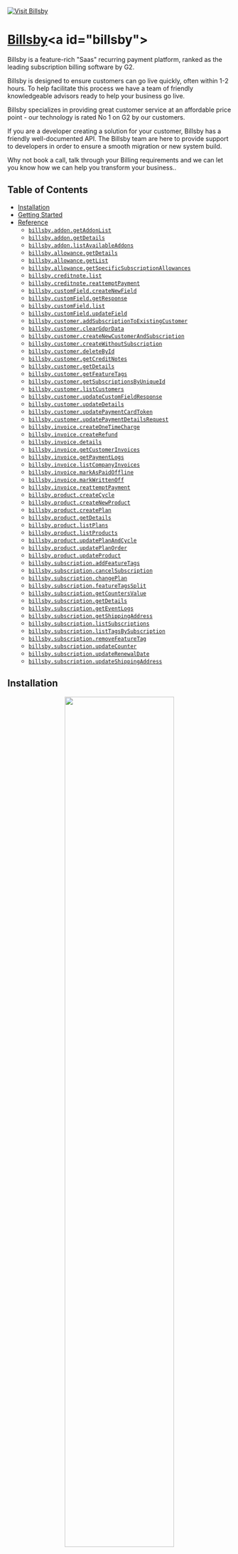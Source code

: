 <div align="left">

[![Visit Billsby](./header.png)](https://www.billsby.com&#x2F;)

# [Billsby](https://www.billsby.com&#x2F;)<a id="billsby"></a>

Billsby is a feature-rich "Saas" recurring payment platform, ranked as the leading subscription billing software by G2.

Billsby is designed to ensure customers can go live quickly, often within 1-2 hours.  To help facilitate this process we have a team of friendly knowledgeable advisors ready to help your business go live.    

Billsby specializes in providing great customer service at an affordable price point - our technology is rated No 1 on G2 by our customers.

If you are a developer creating a solution for your customer, Billsby has a friendly well-documented API.  The Billsby team are here to provide support to developers in order to ensure a smooth migration or new system build. 

Why not book a call, talk through your Billing requirements and we can let you know how we can help you transform your business..

</div>

## Table of Contents<a id="table-of-contents"></a>

<!-- toc -->

- [Installation](#installation)
- [Getting Started](#getting-started)
- [Reference](#reference)
  * [`billsby.addon.getAddonList`](#billsbyaddongetaddonlist)
  * [`billsby.addon.getDetails`](#billsbyaddongetdetails)
  * [`billsby.addon.listAvailableAddons`](#billsbyaddonlistavailableaddons)
  * [`billsby.allowance.getDetails`](#billsbyallowancegetdetails)
  * [`billsby.allowance.getList`](#billsbyallowancegetlist)
  * [`billsby.allowance.getSpecificSubscriptionAllowances`](#billsbyallowancegetspecificsubscriptionallowances)
  * [`billsby.creditnote.list`](#billsbycreditnotelist)
  * [`billsby.creditnote.reattemptPayment`](#billsbycreditnotereattemptpayment)
  * [`billsby.customField.createNewField`](#billsbycustomfieldcreatenewfield)
  * [`billsby.customField.getResponse`](#billsbycustomfieldgetresponse)
  * [`billsby.customField.list`](#billsbycustomfieldlist)
  * [`billsby.customField.updateField`](#billsbycustomfieldupdatefield)
  * [`billsby.customer.addSubscriptionToExistingCustomer`](#billsbycustomeraddsubscriptiontoexistingcustomer)
  * [`billsby.customer.clearGdprData`](#billsbycustomercleargdprdata)
  * [`billsby.customer.createNewCustomerAndSubscription`](#billsbycustomercreatenewcustomerandsubscription)
  * [`billsby.customer.createWithoutSubscription`](#billsbycustomercreatewithoutsubscription)
  * [`billsby.customer.deleteById`](#billsbycustomerdeletebyid)
  * [`billsby.customer.getCreditNotes`](#billsbycustomergetcreditnotes)
  * [`billsby.customer.getDetails`](#billsbycustomergetdetails)
  * [`billsby.customer.getFeatureTags`](#billsbycustomergetfeaturetags)
  * [`billsby.customer.getSubscriptionsByUniqueId`](#billsbycustomergetsubscriptionsbyuniqueid)
  * [`billsby.customer.listCustomers`](#billsbycustomerlistcustomers)
  * [`billsby.customer.updateCustomFieldResponse`](#billsbycustomerupdatecustomfieldresponse)
  * [`billsby.customer.updateDetails`](#billsbycustomerupdatedetails)
  * [`billsby.customer.updatePaymentCardToken`](#billsbycustomerupdatepaymentcardtoken)
  * [`billsby.customer.updatePaymentDetailsRequest`](#billsbycustomerupdatepaymentdetailsrequest)
  * [`billsby.invoice.createOneTimeCharge`](#billsbyinvoicecreateonetimecharge)
  * [`billsby.invoice.createRefund`](#billsbyinvoicecreaterefund)
  * [`billsby.invoice.details`](#billsbyinvoicedetails)
  * [`billsby.invoice.getCustomerInvoices`](#billsbyinvoicegetcustomerinvoices)
  * [`billsby.invoice.getPaymentLogs`](#billsbyinvoicegetpaymentlogs)
  * [`billsby.invoice.listCompanyInvoices`](#billsbyinvoicelistcompanyinvoices)
  * [`billsby.invoice.markAsPaidOffline`](#billsbyinvoicemarkaspaidoffline)
  * [`billsby.invoice.markWrittenOff`](#billsbyinvoicemarkwrittenoff)
  * [`billsby.invoice.reattemptPayment`](#billsbyinvoicereattemptpayment)
  * [`billsby.product.createCycle`](#billsbyproductcreatecycle)
  * [`billsby.product.createNewProduct`](#billsbyproductcreatenewproduct)
  * [`billsby.product.createPlan`](#billsbyproductcreateplan)
  * [`billsby.product.getDetails`](#billsbyproductgetdetails)
  * [`billsby.product.listPlans`](#billsbyproductlistplans)
  * [`billsby.product.listProducts`](#billsbyproductlistproducts)
  * [`billsby.product.updatePlanAndCycle`](#billsbyproductupdateplanandcycle)
  * [`billsby.product.updatePlanOrder`](#billsbyproductupdateplanorder)
  * [`billsby.product.updateProduct`](#billsbyproductupdateproduct)
  * [`billsby.subscription.addFeatureTags`](#billsbysubscriptionaddfeaturetags)
  * [`billsby.subscription.cancelSubscription`](#billsbysubscriptioncancelsubscription)
  * [`billsby.subscription.changePlan`](#billsbysubscriptionchangeplan)
  * [`billsby.subscription.featureTagsSplit`](#billsbysubscriptionfeaturetagssplit)
  * [`billsby.subscription.getCountersValue`](#billsbysubscriptiongetcountersvalue)
  * [`billsby.subscription.getDetails`](#billsbysubscriptiongetdetails)
  * [`billsby.subscription.getEventLogs`](#billsbysubscriptiongeteventlogs)
  * [`billsby.subscription.getShippingAddress`](#billsbysubscriptiongetshippingaddress)
  * [`billsby.subscription.listSubscriptions`](#billsbysubscriptionlistsubscriptions)
  * [`billsby.subscription.listTagsBySubscription`](#billsbysubscriptionlisttagsbysubscription)
  * [`billsby.subscription.removeFeatureTag`](#billsbysubscriptionremovefeaturetag)
  * [`billsby.subscription.updateCounter`](#billsbysubscriptionupdatecounter)
  * [`billsby.subscription.updateRenewalDate`](#billsbysubscriptionupdaterenewaldate)
  * [`billsby.subscription.updateShippingAddress`](#billsbysubscriptionupdateshippingaddress)

<!-- tocstop -->

## Installation<a id="installation"></a>
<div align="center">
  <a href="https://konfigthis.com/sdk-sign-up?company=Billsby&language=TypeScript">
    <img src="https://raw.githubusercontent.com/konfig-dev/brand-assets/HEAD/cta-images/typescript-cta.png" width="70%">
  </a>
</div>

## Getting Started<a id="getting-started"></a>

```typescript
import { Billsby } from "billsby-typescript-sdk";

const billsby = new Billsby({
  // Defining the base path is optional and defaults to https://public.billsby.com/api/v1/rest/core
  // basePath: "https://public.billsby.com/api/v1/rest/core",
  apiKey: "API_KEY",
});

const getAddonListResponse = await billsby.addon.getAddonList({
  companyDomain: "companyDomain_example",
  subscriptionUniqueId: "subscriptionUniqueId_example",
});

console.log(getAddonListResponse);
```

## Reference<a id="reference"></a>


### `billsby.addon.getAddonList`<a id="billsbyaddongetaddonlist"></a>



#### 🛠️ Usage<a id="🛠️-usage"></a>

```typescript
const getAddonListResponse = await billsby.addon.getAddonList({
  companyDomain: "companyDomain_example",
  subscriptionUniqueId: "subscriptionUniqueId_example",
});
```

#### ⚙️ Parameters<a id="⚙️-parameters"></a>

##### companyDomain: `string`<a id="companydomain-string"></a>

Your companies Billsby subdomain - for example, if you login at widgets.billsby.com, your companyDomain is widgets

##### subscriptionUniqueId: `string`<a id="subscriptionuniqueid-string"></a>

The unique identifier of the subscription in the Billsby platform

#### 🌐 Endpoint<a id="🌐-endpoint"></a>

`/{companyDomain}/subscriptions/{subscriptionUniqueId}/addons` `GET`

[🔙 **Back to Table of Contents**](#table-of-contents)

---


### `billsby.addon.getDetails`<a id="billsbyaddongetdetails"></a>



#### 🛠️ Usage<a id="🛠️-usage"></a>

```typescript
const getDetailsResponse = await billsby.addon.getDetails({
  companyDomain: "companyDomain_example",
  addonId: 1,
});
```

#### ⚙️ Parameters<a id="⚙️-parameters"></a>

##### companyDomain: `string`<a id="companydomain-string"></a>

Your companies Billsby subdomain - for example, if you login at widgets.billsby.com, your companyDomain is widgets

##### addonId: `number`<a id="addonid-number"></a>

The unique identifier of the add-on in the Billsby platform

#### 🔄 Return<a id="🔄-return"></a>

[AddonGetDetailsResponse](./models/addon-get-details-response.ts)

#### 🌐 Endpoint<a id="🌐-endpoint"></a>

`/{companyDomain}/addons/{addonId}` `GET`

[🔙 **Back to Table of Contents**](#table-of-contents)

---


### `billsby.addon.listAvailableAddons`<a id="billsbyaddonlistavailableaddons"></a>



#### 🛠️ Usage<a id="🛠️-usage"></a>

```typescript
const listAvailableAddonsResponse = await billsby.addon.listAvailableAddons({
  companyDomain: "companyDomain_example",
});
```

#### ⚙️ Parameters<a id="⚙️-parameters"></a>

##### companyDomain: `string`<a id="companydomain-string"></a>

Your companies Billsby subdomain - for example, if you login at widgets.billsby.com, your companyDomain is widgets

#### 🔄 Return<a id="🔄-return"></a>

[AddonListAvailableAddonsResponseInner](./models/addon-list-available-addons-response-inner.ts)

#### 🌐 Endpoint<a id="🌐-endpoint"></a>

`/{companyDomain}/addons` `GET`

[🔙 **Back to Table of Contents**](#table-of-contents)

---


### `billsby.allowance.getDetails`<a id="billsbyallowancegetdetails"></a>



#### 🛠️ Usage<a id="🛠️-usage"></a>

```typescript
const getDetailsResponse = await billsby.allowance.getDetails({
  companyDomain: "companyDomain_example",
  allowanceId: 1,
});
```

#### ⚙️ Parameters<a id="⚙️-parameters"></a>

##### companyDomain: `string`<a id="companydomain-string"></a>

Your companies Billsby subdomain - for example, if you login at widgets.billsby.com, your companyDomain is widgets

##### allowanceId: `number`<a id="allowanceid-number"></a>

The unique identifier of the customer in the Billsby platform

#### 🔄 Return<a id="🔄-return"></a>

[AllowanceGetDetailsResponse](./models/allowance-get-details-response.ts)

#### 🌐 Endpoint<a id="🌐-endpoint"></a>

`/{companyDomain}/allowances/{allowanceId}` `GET`

[🔙 **Back to Table of Contents**](#table-of-contents)

---


### `billsby.allowance.getList`<a id="billsbyallowancegetlist"></a>



#### 🛠️ Usage<a id="🛠️-usage"></a>

```typescript
const getListResponse = await billsby.allowance.getList({
  companyDomain: "companyDomain_example",
});
```

#### ⚙️ Parameters<a id="⚙️-parameters"></a>

##### companyDomain: `string`<a id="companydomain-string"></a>

Your companies Billsby subdomain - for example, if you login at widgets.billsby.com, your companyDomain is widgets

#### 🌐 Endpoint<a id="🌐-endpoint"></a>

`/{companyDomain}/allowances` `GET`

[🔙 **Back to Table of Contents**](#table-of-contents)

---


### `billsby.allowance.getSpecificSubscriptionAllowances`<a id="billsbyallowancegetspecificsubscriptionallowances"></a>



#### 🛠️ Usage<a id="🛠️-usage"></a>

```typescript
const getSpecificSubscriptionAllowancesResponse =
  await billsby.allowance.getSpecificSubscriptionAllowances({
    companyDomain: "companyDomain_example",
    subscriptionUniqueId: "subscriptionUniqueId_example",
  });
```

#### ⚙️ Parameters<a id="⚙️-parameters"></a>

##### companyDomain: `string`<a id="companydomain-string"></a>

Your companies Billsby subdomain - for example, if you login at widgets.billsby.com, your companyDomain is widgets

##### subscriptionUniqueId: `string`<a id="subscriptionuniqueid-string"></a>

The unique identifier of the subscription in the Billsby platform

#### 🌐 Endpoint<a id="🌐-endpoint"></a>

`/{companyDomain}/subscriptions/{subscriptionUniqueId}/allowances` `GET`

[🔙 **Back to Table of Contents**](#table-of-contents)

---


### `billsby.creditnote.list`<a id="billsbycreditnotelist"></a>

Get a list of all your company's credit notes

#### 🛠️ Usage<a id="🛠️-usage"></a>

```typescript
const listResponse = await billsby.creditnote.list({
  companyDomain: "companyDomain_example",
  page: 1,
  pageSize: 1,
});
```

#### ⚙️ Parameters<a id="⚙️-parameters"></a>

##### companyDomain: `string`<a id="companydomain-string"></a>

Your companies Billsby subdomain - for example, if you login at widgets.billsby.com, your companyDomain is widgets

##### page: `number`<a id="page-number"></a>

The page of credit notes you would like to view

##### pageSize: `number`<a id="pagesize-number"></a>

The number of records to return per page (max 100)

##### query: `string`<a id="query-string"></a>

Add search terms here to filter results

##### orderBy: `string`<a id="orderby-string"></a>

Sort the results by particular properties

##### orderByDescending: `string`<a id="orderbydescending-string"></a>

Sort the results by particular properties in descending order

##### isPending: `boolean`<a id="ispending-boolean"></a>

Do you want to show credit notes with the status \'pending\'; true or false

##### isPaid: `boolean`<a id="ispaid-boolean"></a>

Do you want to show credit notes with the status \'paid\'; true or false

##### isFailed: `boolean`<a id="isfailed-boolean"></a>

Do you want to show credit notes with the status \'failed\'; true or false

#### 🔄 Return<a id="🔄-return"></a>

[CreditnoteListResponse](./models/creditnote-list-response.ts)

#### 🌐 Endpoint<a id="🌐-endpoint"></a>

`/{companyDomain}/companies/creditnotes` `GET`

[🔙 **Back to Table of Contents**](#table-of-contents)

---


### `billsby.creditnote.reattemptPayment`<a id="billsbycreditnotereattemptpayment"></a>



#### 🛠️ Usage<a id="🛠️-usage"></a>

```typescript
const reattemptPaymentResponse = await billsby.creditnote.reattemptPayment({
  creditNoteNumber: "creditNoteNumber_example",
  companyDomain: "companyDomain_example",
});
```

#### ⚙️ Parameters<a id="⚙️-parameters"></a>

##### creditNoteNumber: `string`<a id="creditnotenumber-string"></a>

The unique identifier of the credit note in the Billsby platform

##### companyDomain: `string`<a id="companydomain-string"></a>

Your companies Billsby subdomain - for example, if you login at widgets.billsby.com, your companyDomain is widgets

#### 🌐 Endpoint<a id="🌐-endpoint"></a>

`/{companyDomain} /creditNotes /{creditNoteNumber} /Payment` `PUT`

[🔙 **Back to Table of Contents**](#table-of-contents)

---


### `billsby.customField.createNewField`<a id="billsbycustomfieldcreatenewfield"></a>



#### 🛠️ Usage<a id="🛠️-usage"></a>

```typescript
const createNewFieldResponse = await billsby.customField.createNewField({
  companyDomain: "companyDomain_example",
  description: "description_example",
  type: 1,
  label: "label_example",
  compulsory: true,
});
```

#### ⚙️ Parameters<a id="⚙️-parameters"></a>

##### description: `string`<a id="description-string"></a>

Description of the custom field

##### type: `number`<a id="type-number"></a>

The type of custom field; SingleLineTextField = 0, MultiLineTextField = 1, CheckboxField = 2, DatePickerField = 3, NumbersField = 4, DropdownField = 5

##### label: `string`<a id="label-string"></a>

Title of the custom field

##### compulsory: `boolean`<a id="compulsory-boolean"></a>

Is the custom field compulsory; true or false

##### companyDomain: `string`<a id="companydomain-string"></a>

Your companies Billsby subdomain - for example, if you login at widgets.billsby.com, your companyDomain is widgets

##### options: `string`<a id="options-string"></a>

A comma separated list of option titles for DropdownField type

#### 🌐 Endpoint<a id="🌐-endpoint"></a>

`/{companyDomain}/customfields` `POST`

[🔙 **Back to Table of Contents**](#table-of-contents)

---


### `billsby.customField.getResponse`<a id="billsbycustomfieldgetresponse"></a>



#### 🛠️ Usage<a id="🛠️-usage"></a>

```typescript
const getResponseResponse = await billsby.customField.getResponse({
  companyDomain: "companyDomain_example",
});
```

#### ⚙️ Parameters<a id="⚙️-parameters"></a>

##### companyDomain: `string`<a id="companydomain-string"></a>

Your companies Billsby subdomain - for example, if you login at widgets.billsby.com, your companyDomain is widgets

##### productId: `number`<a id="productid-number"></a>

The unique identifier of the product in the Billsby platform

##### customerUniqueId: `string`<a id="customeruniqueid-string"></a>

The unique identifier of the customer in the Billsby platform

#### 🔄 Return<a id="🔄-return"></a>

[CustomFieldGetResponseResponseInner](./models/custom-field-get-response-response-inner.ts)

#### 🌐 Endpoint<a id="🌐-endpoint"></a>

`/{companyDomain}/customfieldResponses` `GET`

[🔙 **Back to Table of Contents**](#table-of-contents)

---


### `billsby.customField.list`<a id="billsbycustomfieldlist"></a>



#### 🛠️ Usage<a id="🛠️-usage"></a>

```typescript
const listResponse = await billsby.customField.list({
  companyDomain: "companyDomain_example",
});
```

#### ⚙️ Parameters<a id="⚙️-parameters"></a>

##### companyDomain: `string`<a id="companydomain-string"></a>

Your companies Billsby subdomain - for example, if you login at widgets.billsby.com, your companyDomain is widgets

#### 🔄 Return<a id="🔄-return"></a>

[CustomFieldListResponseInner](./models/custom-field-list-response-inner.ts)

#### 🌐 Endpoint<a id="🌐-endpoint"></a>

`/{companyDomain}/customfields` `GET`

[🔙 **Back to Table of Contents**](#table-of-contents)

---


### `billsby.customField.updateField`<a id="billsbycustomfieldupdatefield"></a>

Update an existing custom field

#### 🛠️ Usage<a id="🛠️-usage"></a>

```typescript
const updateFieldResponse = await billsby.customField.updateField({
  companyDomain: "companyDomain_example",
  customFieldId: "customFieldId_example",
});
```

#### ⚙️ Parameters<a id="⚙️-parameters"></a>

##### companyDomain: `string`<a id="companydomain-string"></a>

Your companies Billsby subdomain - for example, if you login at widgets.billsby.com, your companyDomain is widgets

##### customFieldId: `string`<a id="customfieldid-string"></a>

The unique identifier of the custom field in the Billsby platform

##### description: `string`<a id="description-string"></a>

Description of the custom field

##### label: `string`<a id="label-string"></a>

Title of the custom field

##### options: `string`<a id="options-string"></a>

A comma separated list of option titles for DropdownField type

##### compulsory: `boolean`<a id="compulsory-boolean"></a>

Is the custom field compulsory; true or false

#### 🌐 Endpoint<a id="🌐-endpoint"></a>

`/{companyDomain}/customfields/{customFieldId}` `PUT`

[🔙 **Back to Table of Contents**](#table-of-contents)

---


### `billsby.customer.addSubscriptionToExistingCustomer`<a id="billsbycustomeraddsubscriptiontoexistingcustomer"></a>



#### 🛠️ Usage<a id="🛠️-usage"></a>

```typescript
const addSubscriptionToExistingCustomerResponse =
  await billsby.customer.addSubscriptionToExistingCustomer({
    companyDomain: "companyDomain_example",
    customerUniqueId: "customerUniqueId_example",
    cycleId: 1,
  });
```

#### ⚙️ Parameters<a id="⚙️-parameters"></a>

##### cycleId: `number`<a id="cycleid-number"></a>

The unique identifier of the cycle in the Billsby platform

##### companyDomain: `string`<a id="companydomain-string"></a>

Your companies Billsby subdomain - for example, if you login at widgets.billsby.com, your companyDomain is widgets

##### customerUniqueId: `string`<a id="customeruniqueid-string"></a>

The unique identifier of the customer in the Billsby platform

##### units: `number`<a id="units-number"></a>

The number of units for unit based plans

##### address: [`CustomerAddSubscriptionToExistingCustomerRequestAddress`](./models/customer-add-subscription-to-existing-customer-request-address.ts)<a id="address-customeraddsubscriptiontoexistingcustomerrequestaddressmodelscustomer-add-subscription-to-existing-customer-request-addressts"></a>

##### shippingAddress: `object`<a id="shippingaddress-object"></a>

The shipping address of the customer

##### additionalEmail: `string`<a id="additionalemail-string"></a>

Any additional email addresses given by the customer

##### phoneNumberDialCountry: `string`<a id="phonenumberdialcountry-string"></a>

The country associated with the phone number

##### phoneNumberDialCode: `number`<a id="phonenumberdialcode-number"></a>

The country dial code for the customer phone number

##### phoneNumber: `number`<a id="phonenumber-number"></a>

The customer\\\'s phone number

##### marketingConsent: `boolean`<a id="marketingconsent-boolean"></a>

Gas the customer given marketing consent: true or false

##### taxRegNumber: `string`<a id="taxregnumber-string"></a>

Tax registration number

##### ipAddress: `string`<a id="ipaddress-string"></a>

##### customFieldResponse: [`CustomerAddSubscriptionToExistingCustomerRequestCustomFieldResponseInner`](./models/customer-add-subscription-to-existing-customer-request-custom-field-response-inner.ts)[]<a id="customfieldresponse-customeraddsubscriptiontoexistingcustomerrequestcustomfieldresponseinnermodelscustomer-add-subscription-to-existing-customer-request-custom-field-response-innerts"></a>

Any responses to custom fields

##### addOns: [`CustomerAddSubscriptionToExistingCustomerRequestAddOnsInner`](./models/customer-add-subscription-to-existing-customer-request-add-ons-inner.ts)[]<a id="addons-customeraddsubscriptiontoexistingcustomerrequestaddonsinnermodelscustomer-add-subscription-to-existing-customer-request-add-ons-innerts"></a>

Any add-ons to be included in the plan, along with the quantity of each add-on if unit based

##### allowances: `number`<a id="allowances-number"></a>

Any allowances to be included with the plan

##### couponCodes: [`CustomerAddSubscriptionToExistingCustomerRequestCouponCodesInner`](./models/customer-add-subscription-to-existing-customer-request-coupon-codes-inner.ts)[]<a id="couponcodes-customeraddsubscriptiontoexistingcustomerrequestcouponcodesinnermodelscustomer-add-subscription-to-existing-customer-request-coupon-codes-innerts"></a>

The coupon code to be used for the plan

#### 🔄 Return<a id="🔄-return"></a>

[CustomerAddSubscriptionToExistingCustomerResponse](./models/customer-add-subscription-to-existing-customer-response.ts)

#### 🌐 Endpoint<a id="🌐-endpoint"></a>

`/{companyDomain}/customers/{customerUniqueId}/subscriptions` `POST`

[🔙 **Back to Table of Contents**](#table-of-contents)

---


### `billsby.customer.clearGdprData`<a id="billsbycustomercleargdprdata"></a>



#### 🛠️ Usage<a id="🛠️-usage"></a>

```typescript
const clearGdprDataResponse = await billsby.customer.clearGdprData({
  companyDomain: "companyDomain_example",
  customerUniqueId: "customerUniqueId_example",
});
```

#### ⚙️ Parameters<a id="⚙️-parameters"></a>

##### companyDomain: `string`<a id="companydomain-string"></a>

Your companies Billsby subdomain - for example, if you login at widgets.billsby.com, your companyDomain is widgets

##### customerUniqueId: `string`<a id="customeruniqueid-string"></a>

The unique identifier of the customer in the Billsby platform

#### 🌐 Endpoint<a id="🌐-endpoint"></a>

`/{companyDomain}/customers/{customerUniqueId}/gdprcleanup` `PUT`

[🔙 **Back to Table of Contents**](#table-of-contents)

---


### `billsby.customer.createNewCustomerAndSubscription`<a id="billsbycustomercreatenewcustomerandsubscription"></a>



#### 🛠️ Usage<a id="🛠️-usage"></a>

```typescript
const createNewCustomerAndSubscriptionResponse =
  await billsby.customer.createNewCustomerAndSubscription({
    companyDomain: "companyDomain_example",
    firstName: "firstName_example",
    lastName: "lastName_example",
    email: "email_example",
    cycleId: 1,
    Units: 1,
    address: {},
    cardDetails: {},
  });
```

#### ⚙️ Parameters<a id="⚙️-parameters"></a>

##### firstName: `string`<a id="firstname-string"></a>

The customer\\\'s first name

##### lastName: `string`<a id="lastname-string"></a>

The customer\\\'s last name

##### email: `string`<a id="email-string"></a>

The customer\\\'s email address

##### cycleId: `number`<a id="cycleid-number"></a>

The unique identifier of the cycle in Billsby

##### Units: `number`<a id="units-number"></a>

The number of units included in the subscription (min. 1)

##### address: [`CustomerCreateNewCustomerAndSubscriptionRequestAddress`](./models/customer-create-new-customer-and-subscription-request-address.ts)<a id="address-customercreatenewcustomerandsubscriptionrequestaddressmodelscustomer-create-new-customer-and-subscription-request-addressts"></a>

##### cardDetails: [`CustomerCreateNewCustomerAndSubscriptionRequestCardDetails`](./models/customer-create-new-customer-and-subscription-request-card-details.ts)<a id="carddetails-customercreatenewcustomerandsubscriptionrequestcarddetailsmodelscustomer-create-new-customer-and-subscription-request-card-detailsts"></a>

##### companyDomain: `string`<a id="companydomain-string"></a>

Your companies Billsby subdomain - for example, if you login at widgets.billsby.com, your companyDomain is widgets

##### shippingAddress: [`CustomerCreateNewCustomerAndSubscriptionRequestShippingAddress`](./models/customer-create-new-customer-and-subscription-request-shipping-address.ts)<a id="shippingaddress-customercreatenewcustomerandsubscriptionrequestshippingaddressmodelscustomer-create-new-customer-and-subscription-request-shipping-addressts"></a>

##### additionalEmail: `string`<a id="additionalemail-string"></a>

Any additional email address provided by the customer

##### phoneNumberDialCountry: `string`<a id="phonenumberdialcountry-string"></a>

The country associated with their phone number

##### phoneNumberDialCode: `number`<a id="phonenumberdialcode-number"></a>

The country code associated with their phone number

##### phoneNumber: `number`<a id="phonenumber-number"></a>

The customer\\\'s phone number. If phoneNumber is provided, then phoneNumberDialCountry and phoneNumberDialCode are required.

##### marketingConsent: `boolean`<a id="marketingconsent-boolean"></a>

Has the customer given marketing consent; true or false

##### customFieldResponse: [`CustomerAddSubscriptionToExistingCustomerRequestCustomFieldResponseInner`](./models/customer-add-subscription-to-existing-customer-request-custom-field-response-inner.ts)[]<a id="customfieldresponse-customeraddsubscriptiontoexistingcustomerrequestcustomfieldresponseinnermodelscustomer-add-subscription-to-existing-customer-request-custom-field-response-innerts"></a>

Response to any custom field questions you want to add to the subscription

##### addOns: [`CustomerAddSubscriptionToExistingCustomerRequestAddOnsInner`](./models/customer-add-subscription-to-existing-customer-request-add-ons-inner.ts)[]<a id="addons-customeraddsubscriptiontoexistingcustomerrequestaddonsinnermodelscustomer-add-subscription-to-existing-customer-request-add-ons-innerts"></a>

The add-ons that you want to include in the subscription

##### allowances: `number`[]<a id="allowances-number"></a>

The IDs of any allowances you want to include in the subscription. For multiple allowances you can add the IDs separated by a comma

##### couponCodes: [`CustomerAddSubscriptionToExistingCustomerRequestCouponCodesInner`](./models/customer-add-subscription-to-existing-customer-request-coupon-codes-inner.ts)[]<a id="couponcodes-customeraddsubscriptiontoexistingcustomerrequestcouponcodesinnermodelscustomer-add-subscription-to-existing-customer-request-coupon-codes-innerts"></a>

The codes of any coupons you want to apply to the subscription

#### 🔄 Return<a id="🔄-return"></a>

[CustomerCreateNewCustomerAndSubscriptionResponse](./models/customer-create-new-customer-and-subscription-response.ts)

#### 🌐 Endpoint<a id="🌐-endpoint"></a>

`/{companyDomain}/subscriptions` `POST`

[🔙 **Back to Table of Contents**](#table-of-contents)

---


### `billsby.customer.createWithoutSubscription`<a id="billsbycustomercreatewithoutsubscription"></a>



#### 🛠️ Usage<a id="🛠️-usage"></a>

```typescript
const createWithoutSubscriptionResponse =
  await billsby.customer.createWithoutSubscription({
    companyDomain: "companyDomain_example",
    addressLine1: "addressLine1_example",
    city: "city_example",
    state: "state_example",
    country: "country_example",
    postCode: "postCode_example",
    firstName: "firstName_example",
    lastName: "lastName_example",
    email: "email_example",
  });
```

#### ⚙️ Parameters<a id="⚙️-parameters"></a>

##### addressLine1: `string`<a id="addressline1-string"></a>

##### city: `string`<a id="city-string"></a>

##### state: `string`<a id="state-string"></a>

##### country: `string`<a id="country-string"></a>

##### postCode: `string`<a id="postcode-string"></a>

##### firstName: `string`<a id="firstname-string"></a>

##### lastName: `string`<a id="lastname-string"></a>

##### email: `string`<a id="email-string"></a>

##### companyDomain: `string`<a id="companydomain-string"></a>

Your companies Billsby subdomain - for example, if you login at widgets.billsby.com, your companyDomain is widgets

##### addressLine2: `string`<a id="addressline2-string"></a>

##### cardDetails: [`CustomerCreateWithoutSubscriptionRequestCardDetails`](./models/customer-create-without-subscription-request-card-details.ts)<a id="carddetails-customercreatewithoutsubscriptionrequestcarddetailsmodelscustomer-create-without-subscription-request-card-detailsts"></a>

#### 🔄 Return<a id="🔄-return"></a>

[CustomerCreateWithoutSubscriptionResponse](./models/customer-create-without-subscription-response.ts)

#### 🌐 Endpoint<a id="🌐-endpoint"></a>

`/{companyDomain}/customers` `POST`

[🔙 **Back to Table of Contents**](#table-of-contents)

---


### `billsby.customer.deleteById`<a id="billsbycustomerdeletebyid"></a>



#### 🛠️ Usage<a id="🛠️-usage"></a>

```typescript
const deleteByIdResponse = await billsby.customer.deleteById({
  companyDomain: "companyDomain_example",
  customerUniqueId: "customerUniqueId_example",
});
```

#### ⚙️ Parameters<a id="⚙️-parameters"></a>

##### companyDomain: `string`<a id="companydomain-string"></a>

Your companies Billsby subdomain - for example, if you login at widgets.billsby.com, your companyDomain is widgets

##### customerUniqueId: `string`<a id="customeruniqueid-string"></a>

The unique identifier of the customer in the Billsby platform

#### 🌐 Endpoint<a id="🌐-endpoint"></a>

`/{companyDomain}/customers/{customerUniqueId}` `DELETE`

[🔙 **Back to Table of Contents**](#table-of-contents)

---


### `billsby.customer.getCreditNotes`<a id="billsbycustomergetcreditnotes"></a>

This query gets individual customer's credit notes

#### 🛠️ Usage<a id="🛠️-usage"></a>

```typescript
const getCreditNotesResponse = await billsby.customer.getCreditNotes({
  companyDomain: "companyDomain_example",
  customerUniqueId: "customerUniqueId_example",
});
```

#### ⚙️ Parameters<a id="⚙️-parameters"></a>

##### companyDomain: `string`<a id="companydomain-string"></a>

Your companies Billsby subdomain - for example, if you login at widgets.billsby.com, your companyDomain is widgets

##### customerUniqueId: `string`<a id="customeruniqueid-string"></a>

The unique identifier of the customer in the Billsby platform

#### 🔄 Return<a id="🔄-return"></a>

[CustomerGetCreditNotesResponseInner](./models/customer-get-credit-notes-response-inner.ts)

#### 🌐 Endpoint<a id="🌐-endpoint"></a>

`/{companyDomain}/customers/{customerUniqueId}/creditNotes` `GET`

[🔙 **Back to Table of Contents**](#table-of-contents)

---


### `billsby.customer.getDetails`<a id="billsbycustomergetdetails"></a>

This query gets individual customer details using the unique identifier provided in the Billsby platform

#### 🛠️ Usage<a id="🛠️-usage"></a>

```typescript
const getDetailsResponse = await billsby.customer.getDetails({
  companyDomain: "companyDomain_example",
  customerUniqueId: "customerUniqueId_example",
});
```

#### ⚙️ Parameters<a id="⚙️-parameters"></a>

##### companyDomain: `string`<a id="companydomain-string"></a>

Your companies Billsby subdomain - for example, if you login at widgets.billsby.com, your companyDomain is widgets

##### customerUniqueId: `string`<a id="customeruniqueid-string"></a>

The unique identifier of the customer in the Billsby platform

#### 🔄 Return<a id="🔄-return"></a>

[CustomerGetDetailsResponse](./models/customer-get-details-response.ts)

#### 🌐 Endpoint<a id="🌐-endpoint"></a>

`/{companyDomain}/customers/{customerUniqueId}` `GET`

[🔙 **Back to Table of Contents**](#table-of-contents)

---


### `billsby.customer.getFeatureTags`<a id="billsbycustomergetfeaturetags"></a>



#### 🛠️ Usage<a id="🛠️-usage"></a>

```typescript
const getFeatureTagsResponse = await billsby.customer.getFeatureTags({
  companyDomain: "companyDomain_example",
  customerUniqueId: "customerUniqueId_example",
});
```

#### ⚙️ Parameters<a id="⚙️-parameters"></a>

##### companyDomain: `string`<a id="companydomain-string"></a>

Your companies Billsby subdomain - for example, if you login at widgets.billsby.com, your companyDomain is widgets

##### customerUniqueId: `string`<a id="customeruniqueid-string"></a>

The unique identifier of the customer in the Billsby platform

#### 🌐 Endpoint<a id="🌐-endpoint"></a>

`/{companyDomain}/customers/{customerUniqueId}/subscriptions/featuretags` `GET`

[🔙 **Back to Table of Contents**](#table-of-contents)

---


### `billsby.customer.getSubscriptionsByUniqueId`<a id="billsbycustomergetsubscriptionsbyuniqueid"></a>

This query gets individual customer's subscriptions using the unique identifier provided in the Billsby platform

#### 🛠️ Usage<a id="🛠️-usage"></a>

```typescript
const getSubscriptionsByUniqueIdResponse =
  await billsby.customer.getSubscriptionsByUniqueId({
    companyDomain: "companyDomain_example",
    customerUniqueId: "customerUniqueId_example",
  });
```

#### ⚙️ Parameters<a id="⚙️-parameters"></a>

##### companyDomain: `string`<a id="companydomain-string"></a>

Your companies Billsby subdomain - for example, if you login at widgets.billsby.com, your companyDomain is widgets

##### customerUniqueId: `string`<a id="customeruniqueid-string"></a>

The unique identifier of the customer in the Billsby platform

#### 🔄 Return<a id="🔄-return"></a>

[CustomerGetSubscriptionsByUniqueIdResponseInner](./models/customer-get-subscriptions-by-unique-id-response-inner.ts)

#### 🌐 Endpoint<a id="🌐-endpoint"></a>

`/{companyDomain}/customers/{customerUniqueId}/subscriptions` `GET`

[🔙 **Back to Table of Contents**](#table-of-contents)

---


### `billsby.customer.listCustomers`<a id="billsbycustomerlistcustomers"></a>



#### 🛠️ Usage<a id="🛠️-usage"></a>

```typescript
const listCustomersResponse = await billsby.customer.listCustomers({
  companyDomain: "companyDomain_example",
  page: 1,
  pageSize: 1,
});
```

#### ⚙️ Parameters<a id="⚙️-parameters"></a>

##### companyDomain: `string`<a id="companydomain-string"></a>

Your companies Billsby subdomain - for example, if you login at widgets.billsby.com, your companyDomain is widgets

##### page: `number`<a id="page-number"></a>

The page of customers you would like to view

##### pageSize: `number`<a id="pagesize-number"></a>

The number of records to return per page (max 100)

##### search: `string`<a id="search-string"></a>

Filter customers by name (this can be a partial name)

#### 🌐 Endpoint<a id="🌐-endpoint"></a>

`/{companyDomain}/customers` `GET`

[🔙 **Back to Table of Contents**](#table-of-contents)

---


### `billsby.customer.updateCustomFieldResponse`<a id="billsbycustomerupdatecustomfieldresponse"></a>



#### 🛠️ Usage<a id="🛠️-usage"></a>

```typescript
const updateCustomFieldResponseResponse =
  await billsby.customer.updateCustomFieldResponse({
    companyDomain: "companyDomain_example",
    customFieldResponseId: 1,
    value: "value_example",
  });
```

#### ⚙️ Parameters<a id="⚙️-parameters"></a>

##### value: `string`<a id="value-string"></a>

Input the response that you would like to update to

##### companyDomain: `string`<a id="companydomain-string"></a>

Your companies Billsby subdomain - for example, if you login at widgets.billsby.com, your companyDomain is widgets

##### customFieldResponseId: `number`<a id="customfieldresponseid-number"></a>

The unique identifier for an individual customers response to a question

#### 🔄 Return<a id="🔄-return"></a>

[CustomerUpdateCustomFieldResponseResponseInner](./models/customer-update-custom-field-response-response-inner.ts)

#### 🌐 Endpoint<a id="🌐-endpoint"></a>

`/{companyDomain}/customfieldResponses/{customFieldResponseId}` `PUT`

[🔙 **Back to Table of Contents**](#table-of-contents)

---


### `billsby.customer.updateDetails`<a id="billsbycustomerupdatedetails"></a>



#### 🛠️ Usage<a id="🛠️-usage"></a>

```typescript
const updateDetailsResponse = await billsby.customer.updateDetails({
  companyDomain: "companyDomain_example",
  customerUniqueId: "customerUniqueId_example",
  firstName: "firstName_example",
  lastName: "lastName_example",
  email: "email_example",
  billingAddress: {},
});
```

#### ⚙️ Parameters<a id="⚙️-parameters"></a>

##### firstName: `string`<a id="firstname-string"></a>

The customers first name

##### lastName: `string`<a id="lastname-string"></a>

The customers last name

##### email: `string`<a id="email-string"></a>

The email address we have on file for the customer

##### billingAddress: [`CustomerUpdateDetailsRequestBillingAddress`](./models/customer-update-details-request-billing-address.ts)<a id="billingaddress-customerupdatedetailsrequestbillingaddressmodelscustomer-update-details-request-billing-addressts"></a>

##### companyDomain: `string`<a id="companydomain-string"></a>

Your companies Billsby subdomain - for example, if you login at widgets.billsby.com, your companyDomain is widgets

##### customerUniqueId: `string`<a id="customeruniqueid-string"></a>

The unique identifier of the customer in the Billsby platform

##### phoneNumberDialCountry: `string`<a id="phonenumberdialcountry-string"></a>

The customers phone number dial country (i.e. \\\"UK\\\")

##### phoneNumberDialCode: `string`<a id="phonenumberdialcode-string"></a>

The customer phone number dial code

##### phoneNumber: `string`<a id="phonenumber-string"></a>

The phone number we have on file for the customer. Remove \\\"0\\\" from the start.

#### 🔄 Return<a id="🔄-return"></a>

[CustomerUpdateDetailsResponse](./models/customer-update-details-response.ts)

#### 🌐 Endpoint<a id="🌐-endpoint"></a>

`/{companyDomain}/customers/{customerUniqueId}` `PUT`

[🔙 **Back to Table of Contents**](#table-of-contents)

---


### `billsby.customer.updatePaymentCardToken`<a id="billsbycustomerupdatepaymentcardtoken"></a>



#### 🛠️ Usage<a id="🛠️-usage"></a>

```typescript
const updatePaymentCardTokenResponse =
  await billsby.customer.updatePaymentCardToken({
    companyDomain: "companyDomain_example",
    customerUniqueId: "customerUniqueId_example",
  });
```

#### ⚙️ Parameters<a id="⚙️-parameters"></a>

##### companyDomain: `string`<a id="companydomain-string"></a>

Your companies Billsby subdomain - for example, if you login at widgets.billsby.com, your companyDomain is widgets

##### customerUniqueId: `string`<a id="customeruniqueid-string"></a>

The unique identifier of the customer in the Billsby platform

##### fullName: `string`<a id="fullname-string"></a>

The full name of the customer

##### paymentCardtoken: `string`<a id="paymentcardtoken-string"></a>

The token for the payment card in the Billsby vault

##### expiryMonth: `number`<a id="expirymonth-number"></a>

The date that the payment card expires

##### expiryYear: `number`<a id="expiryyear-number"></a>

The year that the payment card expires

##### cardType: `string`<a id="cardtype-string"></a>

The type of card (e.g. Visa, Mastercard, AMEX, etc.)

##### last4Digits: `string`<a id="last4digits-string"></a>

The last four digits of the long number on the payment card

#### 🌐 Endpoint<a id="🌐-endpoint"></a>

`/{companyDomain}/customers/{customerUniqueId}/paymentCard` `PUT`

[🔙 **Back to Table of Contents**](#table-of-contents)

---


### `billsby.customer.updatePaymentDetailsRequest`<a id="billsbycustomerupdatepaymentdetailsrequest"></a>



#### 🛠️ Usage<a id="🛠️-usage"></a>

```typescript
const updatePaymentDetailsRequestResponse =
  await billsby.customer.updatePaymentDetailsRequest({
    companyDomain: "companyDomain_example",
    customerUniqueId: "customerUniqueId_example",
  });
```

#### ⚙️ Parameters<a id="⚙️-parameters"></a>

##### companyDomain: `string`<a id="companydomain-string"></a>

Your companies Billsby subdomain - for example, if you login at widgets.billsby.com, your companyDomain is widgets

##### customerUniqueId: `string`<a id="customeruniqueid-string"></a>

The unique identifier of the customer in the Billsby platform

#### 🌐 Endpoint<a id="🌐-endpoint"></a>

`/{companyDomain}/customers/{customerUniqueId}/paymentdetailsrequest` `GET`

[🔙 **Back to Table of Contents**](#table-of-contents)

---


### `billsby.invoice.createOneTimeCharge`<a id="billsbyinvoicecreateonetimecharge"></a>

This query creates a one-time charge for an individual customer

#### 🛠️ Usage<a id="🛠️-usage"></a>

```typescript
const createOneTimeChargeResponse = await billsby.invoice.createOneTimeCharge({
  companyDomain: "companyDomain_example",
  customerUniqueId: "customerUniqueId_example",
  description: "description_example",
  currencyCode: "currencyCode_example",
  amount: 1,
});
```

#### ⚙️ Parameters<a id="⚙️-parameters"></a>

##### description: `string`<a id="description-string"></a>

The description for the one-time charge

##### currencyCode: `string`<a id="currencycode-string"></a>

The code for the currency of the one-time charge

##### amount: `number`<a id="amount-number"></a>

The amount of the one-time charge

##### companyDomain: `string`<a id="companydomain-string"></a>

Your companies Billsby subdomain - for example, if you login at widgets.billsby.com, your companyDomain is widgets

##### customerUniqueId: `string`<a id="customeruniqueid-string"></a>

The unique identifier of the customer in the Billsby platform

#### 🌐 Endpoint<a id="🌐-endpoint"></a>

`/{companyDomain}/customers/{customerUniqueId}/invoices` `POST`

[🔙 **Back to Table of Contents**](#table-of-contents)

---


### `billsby.invoice.createRefund`<a id="billsbyinvoicecreaterefund"></a>



#### 🛠️ Usage<a id="🛠️-usage"></a>

```typescript
const createRefundResponse = await billsby.invoice.createRefund({
  companyDomain: "companyDomain_example",
  customerUniqueId: "customerUniqueId_example",
  invoiceNumber: "invoiceNumber_example",
  amount: 1,
});
```

#### ⚙️ Parameters<a id="⚙️-parameters"></a>

##### invoiceNumber: `string`<a id="invoicenumber-string"></a>

The invoice number associated with the invoice you want to refund

##### amount: `number`<a id="amount-number"></a>

The amount you would like to refund (can be partial). Amounts are unformatted so if you\\\'re using a decimal currency, you\\\'ll need to put 100 to refund $1, for example.

##### companyDomain: `string`<a id="companydomain-string"></a>

Your companies Billsby subdomain - for example, if you login at widgets.billsby.com, your companyDomain is widgets

##### customerUniqueId: `string`<a id="customeruniqueid-string"></a>

The unique identifier of the customer in the Billsby platform

#### 🔄 Return<a id="🔄-return"></a>

[InvoiceCreateRefundResponse](./models/invoice-create-refund-response.ts)

#### 🌐 Endpoint<a id="🌐-endpoint"></a>

`/{companyDomain}/customers/{customerUniqueId}/refunds` `POST`

[🔙 **Back to Table of Contents**](#table-of-contents)

---


### `billsby.invoice.details`<a id="billsbyinvoicedetails"></a>



#### 🛠️ Usage<a id="🛠️-usage"></a>

```typescript
const detailsResponse = await billsby.invoice.details({
  invoiceNumber: "invoiceNumber_example",
});
```

#### ⚙️ Parameters<a id="⚙️-parameters"></a>

##### invoiceNumber: `string`<a id="invoicenumber-string"></a>

The invoice number for the invoice you\'d like to retrieve

#### 🔄 Return<a id="🔄-return"></a>

[InvoiceDetailsResponse](./models/invoice-details-response.ts)

#### 🌐 Endpoint<a id="🌐-endpoint"></a>

`/invoices/{invoiceNumber}` `GET`

[🔙 **Back to Table of Contents**](#table-of-contents)

---


### `billsby.invoice.getCustomerInvoices`<a id="billsbyinvoicegetcustomerinvoices"></a>

This query gets individual customer's invoices

#### 🛠️ Usage<a id="🛠️-usage"></a>

```typescript
const getCustomerInvoicesResponse = await billsby.invoice.getCustomerInvoices({
  companyDomain: "companyDomain_example",
  customerUniqueId: "customerUniqueId_example",
});
```

#### ⚙️ Parameters<a id="⚙️-parameters"></a>

##### companyDomain: `string`<a id="companydomain-string"></a>

Your companies Billsby subdomain - for example, if you login at widgets.billsby.com, your companyDomain is widgets

##### customerUniqueId: `string`<a id="customeruniqueid-string"></a>

The unique identifier of the customer in the Billsby platform

#### 🔄 Return<a id="🔄-return"></a>

[InvoiceGetCustomerInvoicesResponseInner](./models/invoice-get-customer-invoices-response-inner.ts)

#### 🌐 Endpoint<a id="🌐-endpoint"></a>

`/{companyDomain}/customers/{customerUniqueId}/invoices` `GET`

[🔙 **Back to Table of Contents**](#table-of-contents)

---


### `billsby.invoice.getPaymentLogs`<a id="billsbyinvoicegetpaymentlogs"></a>



#### 🛠️ Usage<a id="🛠️-usage"></a>

```typescript
const getPaymentLogsResponse = await billsby.invoice.getPaymentLogs({
  companyDomain: "companyDomain_example",
  customerUniqueId: "customerUniqueId_example",
  invoiceNumber: "invoiceNumber_example",
});
```

#### ⚙️ Parameters<a id="⚙️-parameters"></a>

##### companyDomain: `string`<a id="companydomain-string"></a>

Your companies Billsby subdomain - for example, if you login at widgets.billsby.com, your companyDomain is widgets

##### customerUniqueId: `string`<a id="customeruniqueid-string"></a>

The unique identifier of the customer in the Billsby platform

##### invoiceNumber: `string`<a id="invoicenumber-string"></a>

The unique identifier of the invoice in the Billsby platform

#### 🔄 Return<a id="🔄-return"></a>

[InvoiceGetPaymentLogsResponseInner](./models/invoice-get-payment-logs-response-inner.ts)

#### 🌐 Endpoint<a id="🌐-endpoint"></a>

`/{companyDomain}/customers/{customerUniqueId}/invoices/{invoiceNumber}/paymentlogs` `GET`

[🔙 **Back to Table of Contents**](#table-of-contents)

---


### `billsby.invoice.listCompanyInvoices`<a id="billsbyinvoicelistcompanyinvoices"></a>

Get a list of your company's invoices

#### 🛠️ Usage<a id="🛠️-usage"></a>

```typescript
const listCompanyInvoicesResponse = await billsby.invoice.listCompanyInvoices({
  companyDomain: "companyDomain_example",
  page: 1,
  pageSize: 1,
});
```

#### ⚙️ Parameters<a id="⚙️-parameters"></a>

##### companyDomain: `string`<a id="companydomain-string"></a>

Your companies Billsby subdomain - for example, if you login at widgets.billsby.com, your companyDomain is widgets

##### page: `number`<a id="page-number"></a>

The page of invoices you would like to view

##### pageSize: `number`<a id="pagesize-number"></a>

The number of records to return per page (max 100)

##### query: `string`<a id="query-string"></a>

Add search terms here to filter results

##### orderBy: `string`<a id="orderby-string"></a>

Sort the results by particular properties

##### orderByDescending: `string`<a id="orderbydescending-string"></a>

Sort the results by particular properties in descending order

##### isPending: `boolean`<a id="ispending-boolean"></a>

Do you want to show invoices with the status \'pending\'; true or false

##### isPaid: `boolean`<a id="ispaid-boolean"></a>

Do you want to show invoices with the status \'paid\'; true or false

##### isUnpaid: `string`<a id="isunpaid-string"></a>

Do you want to show invoices with the status \'unpaid\'; true or false

##### isPaidOffline: `boolean`<a id="ispaidoffline-boolean"></a>

Do you want to show invoices with the status \'paid offline\'; true or false

##### isWrittenOff: `boolean`<a id="iswrittenoff-boolean"></a>

Do you want to show invoices with the status \'written off\'; true or false

#### 🌐 Endpoint<a id="🌐-endpoint"></a>

`/{companyDomain}/companies/invoices` `GET`

[🔙 **Back to Table of Contents**](#table-of-contents)

---


### `billsby.invoice.markAsPaidOffline`<a id="billsbyinvoicemarkaspaidoffline"></a>

Mark an invoice as paid offline

#### 🛠️ Usage<a id="🛠️-usage"></a>

```typescript
const markAsPaidOfflineResponse = await billsby.invoice.markAsPaidOffline({
  invoiceNumber: "invoiceNumber_example",
  companyDomain: "companyDomain_example",
});
```

#### ⚙️ Parameters<a id="⚙️-parameters"></a>

##### invoiceNumber: `string`<a id="invoicenumber-string"></a>

The unique identifier of the invoice in the Billsby platform

##### companyDomain: `string`<a id="companydomain-string"></a>

Your companies Billsby subdomain - for example, if you login at widgets.billsby.com, your companyDomain is widgets

#### 🌐 Endpoint<a id="🌐-endpoint"></a>

`/{companyDomain}/invoices/{invoiceNumber}/PaidOffline` `PUT`

[🔙 **Back to Table of Contents**](#table-of-contents)

---


### `billsby.invoice.markWrittenOff`<a id="billsbyinvoicemarkwrittenoff"></a>

Mark an invoice as written off

#### 🛠️ Usage<a id="🛠️-usage"></a>

```typescript
const markWrittenOffResponse = await billsby.invoice.markWrittenOff({
  invoiceNumber: "invoiceNumber_example",
  companyDomain: "companyDomain_example",
});
```

#### ⚙️ Parameters<a id="⚙️-parameters"></a>

##### invoiceNumber: `string`<a id="invoicenumber-string"></a>

The unique identifier of the invoice in the Billsby platform

##### companyDomain: `string`<a id="companydomain-string"></a>

Your companies Billsby subdomain - for example, if you login at widgets.billsby.com, your companyDomain is widgets

#### 🌐 Endpoint<a id="🌐-endpoint"></a>

`/{companyDomain}/invoices/{invoiceNumber}/WrittenOff` `PUT`

[🔙 **Back to Table of Contents**](#table-of-contents)

---


### `billsby.invoice.reattemptPayment`<a id="billsbyinvoicereattemptpayment"></a>



#### 🛠️ Usage<a id="🛠️-usage"></a>

```typescript
const reattemptPaymentResponse = await billsby.invoice.reattemptPayment({
  invoiceNumber: "invoiceNumber_example",
  companyDomain: "companyDomain_example",
});
```

#### ⚙️ Parameters<a id="⚙️-parameters"></a>

##### invoiceNumber: `string`<a id="invoicenumber-string"></a>

The unique identifier of the invoice in the Billsby platform

##### companyDomain: `string`<a id="companydomain-string"></a>

Your companies Billsby subdomain - for example, if you login at widgets.billsby.com, your companyDomain is widgets

#### 🌐 Endpoint<a id="🌐-endpoint"></a>

`/{companyDomain}/invoices/{invoiceNumber}/Payment` `PUT`

[🔙 **Back to Table of Contents**](#table-of-contents)

---


### `billsby.product.createCycle`<a id="billsbyproductcreatecycle"></a>

Create a cycle for a specific plan

#### 🛠️ Usage<a id="🛠️-usage"></a>

```typescript
const createCycleResponse = await billsby.product.createCycle({
  companyDomain: "companyDomain_example",
  productId: 1,
  planId: 1,
  cyclesInputModel: [
    {
      frequency: 1,
      frequencyType: 1,
      price: 1,
      billingDateType: 1,
      visibility: 1,
      proRateOption: 1,
    },
  ],
  addonPlanInputModels: [
    {
      addonId: 1,
      isForced: false,
    },
  ],
});
```

#### ⚙️ Parameters<a id="⚙️-parameters"></a>

##### cyclesInputModel: [`ProductCreateCycleRequestCyclesInputModelInner`](./models/product-create-cycle-request-cycles-input-model-inner.ts)[]<a id="cyclesinputmodel-productcreatecyclerequestcyclesinputmodelinnermodelsproduct-create-cycle-request-cycles-input-model-innerts"></a>

Define cycle pricing model

##### addonPlanInputModels: [`ProductCreateCycleRequestAddonPlanInputModelsInner`](./models/product-create-cycle-request-addon-plan-input-models-inner.ts)[]<a id="addonplaninputmodels-productcreatecyclerequestaddonplaninputmodelsinnermodelsproduct-create-cycle-request-addon-plan-input-models-innerts"></a>

Define attached add-ons

##### companyDomain: `string`<a id="companydomain-string"></a>

Your companies Billsby subdomain - for example, if you login at widgets.billsby.com, your companyDomain is widgets

##### productId: `number`<a id="productid-number"></a>

The unique identifier of the product in the Billsby platform

##### planId: `number`<a id="planid-number"></a>

The unique identifier of the plan in the Billsby platform

##### allowancePlanInputModel: [`ProductCreateCycleRequestAllowancePlanInputModelInner`](./models/product-create-cycle-request-allowance-plan-input-model-inner.ts)[]<a id="allowanceplaninputmodel-productcreatecyclerequestallowanceplaninputmodelinnermodelsproduct-create-cycle-request-allowance-plan-input-model-innerts"></a>

Define attached allowances

#### 🔄 Return<a id="🔄-return"></a>

[ProductCreateCycleResponseInner](./models/product-create-cycle-response-inner.ts)

#### 🌐 Endpoint<a id="🌐-endpoint"></a>

`/{companyDomain}/products/{productId}/plans/{planId}/cycles` `POST`

[🔙 **Back to Table of Contents**](#table-of-contents)

---


### `billsby.product.createNewProduct`<a id="billsbyproductcreatenewproduct"></a>

Create a new product for your company

#### 🛠️ Usage<a id="🛠️-usage"></a>

```typescript
const createNewProductResponse = await billsby.product.createNewProduct({
  companyDomain: "companyDomain_example",
});
```

#### ⚙️ Parameters<a id="⚙️-parameters"></a>

##### companyDomain: `string`<a id="companydomain-string"></a>

Your companies Billsby subdomain - for example, if you login at widgets.billsby.com, your companyDomain is widgets

##### description: `string`<a id="description-string"></a>

A short description of the product

##### name: `string`<a id="name-string"></a>

The internal name of the product you want to create

##### visibility: `number`<a id="visibility-number"></a>

The type of visibility of each product; public, hidden and on-sale. Available values: 0, 1, 2, 3 (Public=0, Hidden=1, Internal=2, OffSale=3)

##### billingCurrency: `string`<a id="billingcurrency-string"></a>

The currency you want to the product to be billed in. This must be an ISO3 currency code with maximum three characters. For example: GBP, USD, etc.

##### displayName: `string`<a id="displayname-string"></a>

The display name of the product you want to create

##### isShippingAddressRequired: `boolean`<a id="isshippingaddressrequired-boolean"></a>

Do you need to collect a shipping address from your customers for this product; true or false

##### isShippingAddressValidationRequired: `boolean`<a id="isshippingaddressvalidationrequired-boolean"></a>

Do you want to validate the shipping address using our tool; true or false

##### isBillingAddressValidationRequired: `boolean`<a id="isbillingaddressvalidationrequired-boolean"></a>

Do you want to validate the billing address using our tool; true or false

##### isAdditionalEmailRequired: `boolean`<a id="isadditionalemailrequired-boolean"></a>

Do you want to collect an additional email address from your customers at checkout; true or false

##### isPhoneNumberRequired: `boolean`<a id="isphonenumberrequired-boolean"></a>

Do you need to collect a phone number from your customers at checkout; true or false

##### is MarketingConsentRequired: `boolean`<a id="is-marketingconsentrequired-boolean"></a>

Do you need to get marketing consent from your customers at checkout; true or false

##### alertEmail: `string`<a id="alertemail-string"></a>

Set an email to be alerted when a customer signs up for this product

##### orderedCustomFields: [`ProductUpdateProductRequestOrderedCustomFields`](./models/product-update-product-request-ordered-custom-fields.ts)<a id="orderedcustomfields-productupdateproductrequestorderedcustomfieldsmodelsproduct-update-product-request-ordered-custom-fieldsts"></a>

##### typeOfProduct: `number`<a id="typeofproduct-number"></a>

The type of product you want to create; 1 is tiered

##### productCountryLimitation: [`ProductUpdateProductRequestProductCountryLimitations`](./models/product-update-product-request-product-country-limitations.ts)<a id="productcountrylimitation-productupdateproductrequestproductcountrylimitationsmodelsproduct-update-product-request-product-country-limitationsts"></a>

##### isAnyCountryAllowed: `boolean`<a id="isanycountryallowed-boolean"></a>

Do you want to allow any country allowed access to the product; true or false

#### 🔄 Return<a id="🔄-return"></a>

[ProductCreateNewProductResponse](./models/product-create-new-product-response.ts)

#### 🌐 Endpoint<a id="🌐-endpoint"></a>

`/{companyDomain}/products` `POST`

[🔙 **Back to Table of Contents**](#table-of-contents)

---


### `billsby.product.createPlan`<a id="billsbyproductcreateplan"></a>

Create a new plan for a specific product

#### 🛠️ Usage<a id="🛠️-usage"></a>

```typescript
const createPlanResponse = await billsby.product.createPlan({
  companyDomain: "companyDomain_example",
  productId: 1,
});
```

#### ⚙️ Parameters<a id="⚙️-parameters"></a>

##### companyDomain: `string`<a id="companydomain-string"></a>

Your companies Billsby subdomain - for example, if you login at widgets.billsby.com, your companyDomain is widgets

##### productId: `number`<a id="productid-number"></a>

The unique identifier of the product in the Billsby platform

##### description: `string`<a id="description-string"></a>

The description of the plan

##### name: `string`<a id="name-string"></a>

The name of the plan you want to add

##### displayName: `string`<a id="displayname-string"></a>

The display name of the plan

##### pricingModel: `number`<a id="pricingmodel-number"></a>

The type of pricing model for the plan; FlatFee = 1, PerUnit = 2, Reserved = 3, Tiered = 4, Volume = 5, Ranged = 6

##### featureTags: `string`<a id="featuretags-string"></a>

Any feature tags you want to add to the plan

##### visibility: `number`<a id="visibility-number"></a>

The type of visibility of each plan; public, hidden and on-sale. Available values: 0, 1, 2, 3 (Public=0, Hidden=1, Internal=2, OffSale=3)

##### redirectUrl: `string`<a id="redirecturl-string"></a>

The URL you want to redirect your customers to when they have completed the checkout flow

##### alertEmail: `string`<a id="alertemail-string"></a>

The email you would like to receive an alert when a customer signs up for this plan

#### 🔄 Return<a id="🔄-return"></a>

[ProductCreatePlanResponse](./models/product-create-plan-response.ts)

#### 🌐 Endpoint<a id="🌐-endpoint"></a>

`/{companyDomain}/products/{productId}/plans` `POST`

[🔙 **Back to Table of Contents**](#table-of-contents)

---


### `billsby.product.getDetails`<a id="billsbyproductgetdetails"></a>

Get the details of a specific product

#### 🛠️ Usage<a id="🛠️-usage"></a>

```typescript
const getDetailsResponse = await billsby.product.getDetails({
  companyDomain: "companyDomain_example",
  productId: 1,
});
```

#### ⚙️ Parameters<a id="⚙️-parameters"></a>

##### companyDomain: `string`<a id="companydomain-string"></a>

Your companies Billsby subdomain - for example, if you login at widgets.billsby.com, your companyDomain is widgets

##### productId: `number`<a id="productid-number"></a>

The unique identifier of the product in the Billsby platform

#### 🔄 Return<a id="🔄-return"></a>

[ProductGetDetailsResponse](./models/product-get-details-response.ts)

#### 🌐 Endpoint<a id="🌐-endpoint"></a>

`/{companyDomain}/products/{productId}` `GET`

[🔙 **Back to Table of Contents**](#table-of-contents)

---


### `billsby.product.listPlans`<a id="billsbyproductlistplans"></a>

Get a list of plans associated with a specific product

#### 🛠️ Usage<a id="🛠️-usage"></a>

```typescript
const listPlansResponse = await billsby.product.listPlans({
  companyDomain: "companyDomain_example",
  productId: 1,
});
```

#### ⚙️ Parameters<a id="⚙️-parameters"></a>

##### companyDomain: `string`<a id="companydomain-string"></a>

Your companies Billsby subdomain - for example, if you login at widgets.billsby.com, your companyDomain is widgets

##### productId: `number`<a id="productid-number"></a>

The unique identifier of the product in the Billsby platform

#### 🔄 Return<a id="🔄-return"></a>

[ProductListPlansResponseInner](./models/product-list-plans-response-inner.ts)

#### 🌐 Endpoint<a id="🌐-endpoint"></a>

`/{companyDomain}/products/{productId}/plans` `GET`

[🔙 **Back to Table of Contents**](#table-of-contents)

---


### `billsby.product.listProducts`<a id="billsbyproductlistproducts"></a>



#### 🛠️ Usage<a id="🛠️-usage"></a>

```typescript
const listProductsResponse = await billsby.product.listProducts({
  companyDomain: "companyDomain_example",
  page: 1,
  pageSize: 1,
});
```

#### ⚙️ Parameters<a id="⚙️-parameters"></a>

##### companyDomain: `string`<a id="companydomain-string"></a>

Your companies Billsby subdomain - for example, if you login at widgets.billsby.com, your companyDomain is widgets

##### page: `number`<a id="page-number"></a>

The number of the page you would like to return

##### pageSize: `number`<a id="pagesize-number"></a>

The number of entries per page you would like to return

##### search: `string`<a id="search-string"></a>

Filter products by name (this can be a partial name)

##### visibilityType: `number`<a id="visibilitytype-number"></a>

The type of visibility of each product; public, hidden and on-sale. Available values: 0, 1, 2, 3 (Public=0, Hidden=1, Internal=2, OffSale=3)

#### 🔄 Return<a id="🔄-return"></a>

[ProductListProductsResponse](./models/product-list-products-response.ts)

#### 🌐 Endpoint<a id="🌐-endpoint"></a>

`/{companyDomain}/products` `GET`

[🔙 **Back to Table of Contents**](#table-of-contents)

---


### `billsby.product.updatePlanAndCycle`<a id="billsbyproductupdateplanandcycle"></a>

Update a plan and cycle for your company

#### 🛠️ Usage<a id="🛠️-usage"></a>

```typescript
const updatePlanAndCycleResponse = await billsby.product.updatePlanAndCycle({
  companyDomain: "companyDomain_example",
  productId: 1,
  planId: 1,
});
```

#### ⚙️ Parameters<a id="⚙️-parameters"></a>

##### companyDomain: `string`<a id="companydomain-string"></a>

Your companies Billsby subdomain - for example, if you login at widgets.billsby.com, your companyDomain is widgets

##### productId: `number`<a id="productid-number"></a>

The unique identifier of the product in the Billsby platform

##### planId: `number`<a id="planid-number"></a>

The unique identifier of the plan in the Billsby platform

##### description: `string`<a id="description-string"></a>

The description of the plan

##### name: `string`<a id="name-string"></a>

The name of the plan you want to update

##### displayName: `string`<a id="displayname-string"></a>

The display name of the plan you want to update

##### featureTags: `string`<a id="featuretags-string"></a>

The feature tags associated with the plan

##### visibility: `number`<a id="visibility-number"></a>

The visibility of the plan

##### cycles: [`ProductUpdatePlanAndCycleRequestCycles`](./models/product-update-plan-and-cycle-request-cycles.ts)<a id="cycles-productupdateplanandcyclerequestcyclesmodelsproduct-update-plan-and-cycle-request-cyclests"></a>

##### redirectUrl: `string`<a id="redirecturl-string"></a>

The URL you want your customer to redirected to when they have completed the checkout flow

##### alertEmail: `string`<a id="alertemail-string"></a>

Set up an email to receive alerts when a customer signs up for the plan

#### 🌐 Endpoint<a id="🌐-endpoint"></a>

`/{companyDomain}/products/{productId}/plans/{planId}` `PUT`

[🔙 **Back to Table of Contents**](#table-of-contents)

---


### `billsby.product.updatePlanOrder`<a id="billsbyproductupdateplanorder"></a>

Change the order in which your plans displayed

#### 🛠️ Usage<a id="🛠️-usage"></a>

```typescript
const updatePlanOrderResponse = await billsby.product.updatePlanOrder({
  companyDomain: "companyDomain_example",
  productId: "productId_example",
});
```

#### ⚙️ Parameters<a id="⚙️-parameters"></a>

##### companyDomain: `string`<a id="companydomain-string"></a>

Your companies Billsby subdomain - for example, if you login at widgets.billsby.com, your companyDomain is widgets

##### productId: `string`<a id="productid-string"></a>

The unique identifier of the product in the Billsby platform

##### orderedPlanIds: `number`[]<a id="orderedplanids-number"></a>

A list of Plan IDs in the desired order to show

#### 🌐 Endpoint<a id="🌐-endpoint"></a>

`/{companyDomain}/products/{productId}/plans/orders` `PUT`

[🔙 **Back to Table of Contents**](#table-of-contents)

---


### `billsby.product.updateProduct`<a id="billsbyproductupdateproduct"></a>

Update product for your company

#### 🛠️ Usage<a id="🛠️-usage"></a>

```typescript
const updateProductResponse = await billsby.product.updateProduct({
  companyDomain: "companyDomain_example",
  productID: 1,
});
```

#### ⚙️ Parameters<a id="⚙️-parameters"></a>

##### companyDomain: `string`<a id="companydomain-string"></a>

Your companies Billsby subdomain - for example, if you login at widgets.billsby.com, your companyDomain is widgets

##### productID: `number`<a id="productid-number"></a>

The unique identifier of the product in the Billsby platform

##### name: `string`<a id="name-string"></a>

The name of the product you want to update

##### visibility: `number`<a id="visibility-number"></a>

The type of visibility of each product; public, hidden and on-sale. Available values: 0, 1, 2, 3 (Public=0, Hidden=1, Internal=2, OffSale=3)

##### billingCurrency: `string`<a id="billingcurrency-string"></a>

The currency you want to the product to be billed in. This must be an ISO3 currency code with maximum three characters. For example: GBP, USD, etc

##### displayName: `string`<a id="displayname-string"></a>

The display name of the product you want to create

##### decription: `string`<a id="decription-string"></a>

A short description of the product

##### isShippingAddressRequired: `boolean`<a id="isshippingaddressrequired-boolean"></a>

Do you need to collect a shipping address from your customers for this product; true or false

##### isShippingAddressValidationRequired: `boolean`<a id="isshippingaddressvalidationrequired-boolean"></a>

Do you want to validate the shipping address using our tool; true or false

##### isBillingAddressValidationRequired: `boolean`<a id="isbillingaddressvalidationrequired-boolean"></a>

Do you want to validate the billing address using our tool; true or false

##### isAdditionalEmailRequired: `boolean`<a id="isadditionalemailrequired-boolean"></a>

Do you want to collect an additional email address from your customers at checkout; true or false

##### isPhoneNumberRequired: `boolean`<a id="isphonenumberrequired-boolean"></a>

Do you need to collect a phone number from your customers at checkout; true or flase

##### is MarketingConsentRequired: `boolean`<a id="is-marketingconsentrequired-boolean"></a>

Do you need to get marketing consent from your customers at checkout; true or false

##### alertEmail: `string`<a id="alertemail-string"></a>

Set an email to be alerted when a customer signs up for this product

##### orderedCustomFields: [`ProductUpdateProductRequestOrderedCustomFields`](./models/product-update-product-request-ordered-custom-fields.ts)<a id="orderedcustomfields-productupdateproductrequestorderedcustomfieldsmodelsproduct-update-product-request-ordered-custom-fieldsts"></a>

##### typeOfProduct: `number`<a id="typeofproduct-number"></a>

The type of product you want to create; 1 is tiered

##### productCountryLimitations: [`ProductUpdateProductRequestProductCountryLimitations`](./models/product-update-product-request-product-country-limitations.ts)<a id="productcountrylimitations-productupdateproductrequestproductcountrylimitationsmodelsproduct-update-product-request-product-country-limitationsts"></a>

#### 🔄 Return<a id="🔄-return"></a>

[ProductUpdateProductResponse](./models/product-update-product-response.ts)

#### 🌐 Endpoint<a id="🌐-endpoint"></a>

`/{companyDomain}/products/{productId}` `PUT`

[🔙 **Back to Table of Contents**](#table-of-contents)

---


### `billsby.subscription.addFeatureTags`<a id="billsbysubscriptionaddfeaturetags"></a>

You can add feature tags to existing subscriptions using the unique subscription IDs

#### 🛠️ Usage<a id="🛠️-usage"></a>

```typescript
const addFeatureTagsResponse = await billsby.subscription.addFeatureTags({
  companyDomain: "companyDomain_example",
});
```

#### ⚙️ Parameters<a id="⚙️-parameters"></a>

##### companyDomain: `string`<a id="companydomain-string"></a>

Your companies Billsby subdomain - for example, if you login at widgets.billsby.com, your companyDomain is widgets

##### subscriptionUniqueIds: `string`[]<a id="subscriptionuniqueids-string"></a>

Add subscription IDs of all the subscriptions you want to add the feature tags to.

##### tagNames: `string`[]<a id="tagnames-string"></a>

The name of the feature tags you want to add

#### 🌐 Endpoint<a id="🌐-endpoint"></a>

`/{companyDomain}/subscriptions/tags` `POST`

[🔙 **Back to Table of Contents**](#table-of-contents)

---


### `billsby.subscription.cancelSubscription`<a id="billsbysubscriptioncancelsubscription"></a>

Cancel an individual subscription using the unique identifier of the subscription in the Billsby platform

#### 🛠️ Usage<a id="🛠️-usage"></a>

```typescript
const cancelSubscriptionResponse =
  await billsby.subscription.cancelSubscription({
    companyDomain: "companyDomain_example",
    subscriptionUniqueId: "subscriptionUniqueId_example",
    customerUniqueId: "customerUniqueId_example",
  });
```

#### ⚙️ Parameters<a id="⚙️-parameters"></a>

##### companyDomain: `string`<a id="companydomain-string"></a>

Your companies Billsby subdomain - for example, if you login at widgets.billsby.com, your companyDomain is widgets

##### subscriptionUniqueId: `string`<a id="subscriptionuniqueid-string"></a>

The unique identifier of the subscription in the Billsby platform

##### customerUniqueId: `string`<a id="customeruniqueid-string"></a>

The unique identifier of the customer in the Billsby platform

#### 🌐 Endpoint<a id="🌐-endpoint"></a>

`/{companyDomain}/subscriptions/{subscriptionUniqueId}` `DELETE`

[🔙 **Back to Table of Contents**](#table-of-contents)

---


### `billsby.subscription.changePlan`<a id="billsbysubscriptionchangeplan"></a>

Change the plan that a subscription sits on

#### 🛠️ Usage<a id="🛠️-usage"></a>

```typescript
const changePlanResponse = await billsby.subscription.changePlan({
  companyDomain: "companyDomain_example",
  subscriptionUniqueId: "subscriptionUniqueId_example",
  planId: 1,
  cycleId: 1,
  customerUniqueId: "customerUniqueId_example",
  planChangeType: 1,
  issueRefund: false,
});
```

#### ⚙️ Parameters<a id="⚙️-parameters"></a>

##### planId: `number`<a id="planid-number"></a>

The unique identifier of the plan that you want to change the subscription to in the Billsby platform

##### cycleId: `number`<a id="cycleid-number"></a>

The unique identifier of the cycle that you want to change the subscription to in the Billsby platform

##### customerUniqueId: `string`<a id="customeruniqueid-string"></a>

The unique identifier of the subscription in the Billsby platform

##### companyDomain: `string`<a id="companydomain-string"></a>

Your companies Billsby subdomain - for example, if you login at widgets.billsby.com, your companyDomain is widgets

##### subscriptionUniqueId: `string`<a id="subscriptionuniqueid-string"></a>

The unique identifier of the subscription in the Billsby platform

##### planChangeType: `number`<a id="planchangetype-number"></a>

Immediate = 1 OnRenewal = 2

##### units: `number`<a id="units-number"></a>

The number of units required (for cycles with mulitple units allowed)

##### addOns: [`CustomerAddSubscriptionToExistingCustomerRequestAddOnsInner`](./models/customer-add-subscription-to-existing-customer-request-add-ons-inner.ts)[]<a id="addons-customeraddsubscriptiontoexistingcustomerrequestaddonsinnermodelscustomer-add-subscription-to-existing-customer-request-add-ons-innerts"></a>

##### allowances: `number`[]<a id="allowances-number"></a>

##### issueRefund: `boolean`<a id="issuerefund-boolean"></a>

In case of immediate change, this will apply a refund into the first invoice of the new plan based on the prorated amount of the current plan

#### 🌐 Endpoint<a id="🌐-endpoint"></a>

`/{companyDomain}/subscriptions/{subscriptionUniqueId}/plan` `PUT`

[🔙 **Back to Table of Contents**](#table-of-contents)

---


### `billsby.subscription.featureTagsSplit`<a id="billsbysubscriptionfeaturetagssplit"></a>

Returns a list of feature tags in a subscription split by plan tags and custom tags

#### 🛠️ Usage<a id="🛠️-usage"></a>

```typescript
const featureTagsSplitResponse = await billsby.subscription.featureTagsSplit({
  companyDomain: "companyDomain_example",
  subscriptionUniqueId: "subscriptionUniqueId_example",
});
```

#### ⚙️ Parameters<a id="⚙️-parameters"></a>

##### companyDomain: `string`<a id="companydomain-string"></a>

Your companies Billsby subdomain - for example, if you login at widgets.billsby.com, your companyDomain is widgets

##### subscriptionUniqueId: `string`<a id="subscriptionuniqueid-string"></a>

The unique identifier of the subscription in the Billsby platform

#### 🔄 Return<a id="🔄-return"></a>

[SubscriptionFeatureTagsSplitResponse](./models/subscription-feature-tags-split-response.ts)

#### 🌐 Endpoint<a id="🌐-endpoint"></a>

`/{companyDomain}/subscriptions/{subscriptionUniqueId}/tags/split` `GET`

[🔙 **Back to Table of Contents**](#table-of-contents)

---


### `billsby.subscription.getCountersValue`<a id="billsbysubscriptiongetcountersvalue"></a>



#### 🛠️ Usage<a id="🛠️-usage"></a>

```typescript
const getCountersValueResponse = await billsby.subscription.getCountersValue({
  companyDomain: "companyDomain_example",
  subscriptionUniqueId: "subscriptionUniqueId_example",
  counterId: "counterId_example",
});
```

#### ⚙️ Parameters<a id="⚙️-parameters"></a>

##### companyDomain: `string`<a id="companydomain-string"></a>

Your companies Billsby subdomain - for example, if you login at widgets.billsby.com, your companyDomain is widgets

##### subscriptionUniqueId: `string`<a id="subscriptionuniqueid-string"></a>

The unique identifier of the subscription in the Billsby platform

##### counterId: `string`<a id="counterid-string"></a>

The unique identifier of the counter in the Billsby platform

##### from: `string | Date`<a id="from-string--date"></a>

The date you would like the counter value from; format is ISO 8601, e.g. 2020-08-25T18:35:00.000Z

##### to: `string | Date`<a id="to-string--date"></a>

The date you would like the counter value to; format is ISO 8601, e.g. 2020-08-25T18:35:00.000Z

#### 🔄 Return<a id="🔄-return"></a>

[SubscriptionGetCountersValueResponse](./models/subscription-get-counters-value-response.ts)

#### 🌐 Endpoint<a id="🌐-endpoint"></a>

`/usage/{companyDomain}/subscriptions/{subscriptionUniqueId}/counters/{counterId}` `GET`

[🔙 **Back to Table of Contents**](#table-of-contents)

---


### `billsby.subscription.getDetails`<a id="billsbysubscriptiongetdetails"></a>

This query gets individual subscription details using the unique identifier provided in the Billsby platform

#### 🛠️ Usage<a id="🛠️-usage"></a>

```typescript
const getDetailsResponse = await billsby.subscription.getDetails({
  companyDomain: "companyDomain_example",
  subscriptionUniqueId: "subscriptionUniqueId_example",
});
```

#### ⚙️ Parameters<a id="⚙️-parameters"></a>

##### companyDomain: `string`<a id="companydomain-string"></a>

Your companies Billsby subdomain - for example, if you login at widgets.billsby.com, your companyDomain is widgets

##### subscriptionUniqueId: `string`<a id="subscriptionuniqueid-string"></a>

The unique identifier of the subscription in the Billsby platform

#### 🌐 Endpoint<a id="🌐-endpoint"></a>

`/{companyDomain}/subscriptions/{subscriptionUniqueId}` `GET`

[🔙 **Back to Table of Contents**](#table-of-contents)

---


### `billsby.subscription.getEventLogs`<a id="billsbysubscriptiongeteventlogs"></a>

This query returns the event logs of a subscription

#### 🛠️ Usage<a id="🛠️-usage"></a>

```typescript
const getEventLogsResponse = await billsby.subscription.getEventLogs({
  companyDomain: "companyDomain_example",
  subscriptionUniqueId: "subscriptionUniqueId_example",
  page: 1,
  pageSize: 1,
});
```

#### ⚙️ Parameters<a id="⚙️-parameters"></a>

##### companyDomain: `string`<a id="companydomain-string"></a>

Your companies Billsby subdomain - for example, if you login at widgets.billsby.com, your companyDomain is widgets

##### subscriptionUniqueId: `string`<a id="subscriptionuniqueid-string"></a>

The unique identifier of the subscription in the Billsby platform

##### page: `number`<a id="page-number"></a>

The page of customers you would like to view

##### pageSize: `number`<a id="pagesize-number"></a>

The number of records to return per page (max 100)

#### 🔄 Return<a id="🔄-return"></a>

[SubscriptionGetEventLogsResponse](./models/subscription-get-event-logs-response.ts)

#### 🌐 Endpoint<a id="🌐-endpoint"></a>

`/{companyDomain}/subscriptions/{subscriptionUniqueId}/logs` `GET`

[🔙 **Back to Table of Contents**](#table-of-contents)

---


### `billsby.subscription.getShippingAddress`<a id="billsbysubscriptiongetshippingaddress"></a>

This query gets individual subscription details using the unique identifier provided in the Billsby platform

#### 🛠️ Usage<a id="🛠️-usage"></a>

```typescript
const getShippingAddressResponse =
  await billsby.subscription.getShippingAddress({
    companyDomain: "companyDomain_example",
    subscriptionUniqueId: "subscriptionUniqueId_example",
  });
```

#### ⚙️ Parameters<a id="⚙️-parameters"></a>

##### companyDomain: `string`<a id="companydomain-string"></a>

Your companies Billsby subdomain - for example, if you login at widgets.billsby.com, your companyDomain is widgets

##### subscriptionUniqueId: `string`<a id="subscriptionuniqueid-string"></a>

The unique identifier of the subscription in the Billsby platform

#### 🔄 Return<a id="🔄-return"></a>

[SubscriptionGetShippingAddressResponse](./models/subscription-get-shipping-address-response.ts)

#### 🌐 Endpoint<a id="🌐-endpoint"></a>

`/{companyDomain}/subscriptions/{subscriptionUniqueId}/shippingAddress` `GET`

[🔙 **Back to Table of Contents**](#table-of-contents)

---


### `billsby.subscription.listSubscriptions`<a id="billsbysubscriptionlistsubscriptions"></a>

This query gets a list of all of the subscriptions in your account with their subscription IDs so that you can later lookup individual subscriptions

#### 🛠️ Usage<a id="🛠️-usage"></a>

```typescript
const listSubscriptionsResponse = await billsby.subscription.listSubscriptions({
  companyDomain: "companyDomain_example",
  page: 1,
  pageSize: 1,
});
```

#### ⚙️ Parameters<a id="⚙️-parameters"></a>

##### companyDomain: `string`<a id="companydomain-string"></a>

Your companies Billsby subdomain - for example, if you login at widgets.billsby.com, your companyDomain is widgets

##### page: `number`<a id="page-number"></a>

The page of customers you would like to view

##### pageSize: `number`<a id="pagesize-number"></a>

The number of records to return per page

##### orderBy: `string`<a id="orderby-string"></a>

You can order the subscriptions by any of the subscription object properties (e.g. CreatedOn to sort by date of creation)

##### orderByDescending: `string`<a id="orderbydescending-string"></a>

The ordering direction of the previously set property (e.g. Descending in CreatedOn will sort from newest to oldest, non-descending from oldest to newest)

##### isActive: `boolean`<a id="isactive-boolean"></a>

Will show only the subscriptions that are active

##### isInFreeTrial: `boolean`<a id="isinfreetrial-boolean"></a>

Will show only the subscriptions that are in free trial

##### productName: `string`<a id="productname-string"></a>

Will show only the subscriptions that has products whose names matches the value provided here

##### planName: `string`<a id="planname-string"></a>

Will show only the subscriptions that has plans whose names matches the value provided here

#### 🔄 Return<a id="🔄-return"></a>

[SubscriptionListSubscriptionsResponse](./models/subscription-list-subscriptions-response.ts)

#### 🌐 Endpoint<a id="🌐-endpoint"></a>

`/{companyDomain}/subscriptions` `GET`

[🔙 **Back to Table of Contents**](#table-of-contents)

---


### `billsby.subscription.listTagsBySubscription`<a id="billsbysubscriptionlisttagsbysubscription"></a>

This query returns a list of feature tags in a subscription

#### 🛠️ Usage<a id="🛠️-usage"></a>

```typescript
const listTagsBySubscriptionResponse =
  await billsby.subscription.listTagsBySubscription({
    companyDomain: "companyDomain_example",
    subscriptionUniqueId: "subscriptionUniqueId_example",
  });
```

#### ⚙️ Parameters<a id="⚙️-parameters"></a>

##### companyDomain: `string`<a id="companydomain-string"></a>

Your companies Billsby subdomain - for example, if you login at widgets.billsby.com, your companyDomain is widgets

##### subscriptionUniqueId: `string`<a id="subscriptionuniqueid-string"></a>

The unique identifier of the subscription in the Billsby platform

#### 🌐 Endpoint<a id="🌐-endpoint"></a>

`/{companyDomain}/subscriptions/{subscriptionUniqueId}/tags` `GET`

[🔙 **Back to Table of Contents**](#table-of-contents)

---


### `billsby.subscription.removeFeatureTag`<a id="billsbysubscriptionremovefeaturetag"></a>

Delete a custom feature tag from a list of subscriptions

#### 🛠️ Usage<a id="🛠️-usage"></a>

```typescript
const removeFeatureTagResponse = await billsby.subscription.removeFeatureTag({
  companyDomain: "companyDomain_example",
  tagname: "tagname_example",
});
```

#### ⚙️ Parameters<a id="⚙️-parameters"></a>

##### companyDomain: `string`<a id="companydomain-string"></a>

Your companies Billsby subdomain - for example, if you login at widgets.billsby.com, your companyDomain is widgets

##### tagname: `string`<a id="tagname-string"></a>

The name of the custom feature tag you would like to delete

##### subsId: `string`<a id="subsid-string"></a>

The unique identifier of the subscription in the Billsby platform

#### 🌐 Endpoint<a id="🌐-endpoint"></a>

`/{companyDomain}/subscriptions/tags/{tagname}` `DELETE`

[🔙 **Back to Table of Contents**](#table-of-contents)

---


### `billsby.subscription.updateCounter`<a id="billsbysubscriptionupdatecounter"></a>



#### 🛠️ Usage<a id="🛠️-usage"></a>

```typescript
const updateCounterResponse = await billsby.subscription.updateCounter({
  companyDomain: "companyDomain_example",
  subscriptionUniqueId: "subscriptionUniqueId_example",
  counterId: "counterId_example",
  operationType: "operationType_example",
  value: 1,
});
```

#### ⚙️ Parameters<a id="⚙️-parameters"></a>

##### operationType: `string`<a id="operationtype-string"></a>

Where operationType can be one of the following: Increment,Decrement or Set

##### value: `number`<a id="value-number"></a>

The value by which you want to update the counter

##### companyDomain: `string`<a id="companydomain-string"></a>

Your companies Billsby subdomain - for example, if you login at widgets.billsby.com, your companyDomain is widgets

##### subscriptionUniqueId: `string`<a id="subscriptionuniqueid-string"></a>

The unique identifier of the subscription in the Billsby platform

##### counterId: `string`<a id="counterid-string"></a>

The unique identifier of the counter in the Billsby platform

#### 🌐 Endpoint<a id="🌐-endpoint"></a>

`/operations/{companyDomain}/subscriptions/{subscriptionUniqueId}/counters/{counterId}` `POST`

[🔙 **Back to Table of Contents**](#table-of-contents)

---


### `billsby.subscription.updateRenewalDate`<a id="billsbysubscriptionupdaterenewaldate"></a>



#### 🛠️ Usage<a id="🛠️-usage"></a>

```typescript
const updateRenewalDateResponse = await billsby.subscription.updateRenewalDate({
  companyDomain: "companyDomain_example",
  subscriptionUniqueId: "subscriptionUniqueId_example",
});
```

#### ⚙️ Parameters<a id="⚙️-parameters"></a>

##### companyDomain: `string`<a id="companydomain-string"></a>

Your companies Billsby subdomain - for example, if you login at widgets.billsby.com, your companyDomain is widgets

##### subscriptionUniqueId: `string`<a id="subscriptionuniqueid-string"></a>

The unique identifier of the subscription in the Billsby platform

##### pauseSubscription: `boolean`<a id="pausesubscription-boolean"></a>

Set the subscription status to paused until next renewal date.

##### newRenewalDate: `string`<a id="newrenewaldate-string"></a>

The new next renewal date

#### 🌐 Endpoint<a id="🌐-endpoint"></a>

`/{companyDomain}/subscriptions/{subscriptionUniqueId}/renewaldate` `PUT`

[🔙 **Back to Table of Contents**](#table-of-contents)

---


### `billsby.subscription.updateShippingAddress`<a id="billsbysubscriptionupdateshippingaddress"></a>

Update the shipping address for a subscription

#### 🛠️ Usage<a id="🛠️-usage"></a>

```typescript
const updateShippingAddressResponse =
  await billsby.subscription.updateShippingAddress({
    companyDomain: "companyDomain_example",
    subscriptionUniqueId: "subscriptionUniqueId_example",
  });
```

#### ⚙️ Parameters<a id="⚙️-parameters"></a>

##### companyDomain: `string`<a id="companydomain-string"></a>

Your companies Billsby subdomain - for example, if you login at widgets.billsby.com, your companyDomain is widgets

##### subscriptionUniqueId: `string`<a id="subscriptionuniqueid-string"></a>

The unique identifier of the subscription in the Billsby platform

##### addressLine1: `string`<a id="addressline1-string"></a>

The first line of the new address that you want to update to

##### addressLine2: `string`<a id="addressline2-string"></a>

The second line of the new address that you want to update to

##### state: `string`<a id="state-string"></a>

The state of the new address that you want to update to

##### city: `string`<a id="city-string"></a>

The city of the new address that you want to update to

##### country: `string`<a id="country-string"></a>

The country of the new address that you wish to change to

##### postCode: `string`<a id="postcode-string"></a>

The post code of the new address that you want to update to

#### 🌐 Endpoint<a id="🌐-endpoint"></a>

`/{companyDomain}/subscriptions/{subscriptionUniqueId}/shippingAddress` `PUT`

[🔙 **Back to Table of Contents**](#table-of-contents)

---


## Author<a id="author"></a>
This TypeScript package is automatically generated by [Konfig](https://konfigthis.com)
